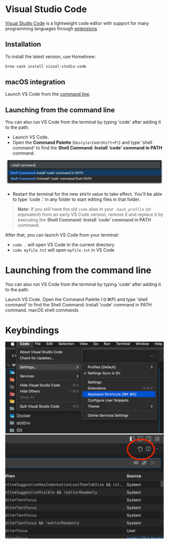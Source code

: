 # Visual Studio Code

[Visual Studio Code](https://code.visualstudio.com/) is a lightweight code editor with support for many programming languages through [extensions](https://code.visualstudio.com/docs/editor/extension-gallery)

## Installation

To install the latest version, use Homebrew:

```bash
brew cask install visual-studio-code
```

## macOS integration

Launch VS Code from the [command line](https://code.visualstudio.com/docs/setup/mac#_launching-from-the-command-line).

## Launching from the command line

You can also run VS Code from the terminal by typing 'code' after adding it to the path:

* Launch VS Code.
* Open the **Command Palette** (`kbstyle(Cmd+Shift+P)`) and type 'shell command' to find the **Shell Command: Install 'code' command in PATH** command.

![macOS shell commands](./shell-command.png)

* Restart the terminal for the new `$PATH` value to take effect. You'll be able to type 'code .' in any folder to start editing files in that folder.

>**Note:** If you still have the old `code` alias in your `.bash_profile` (or equivalent) from an early VS Code version, remove it and replace it by executing the **Shell Command: Install 'code' command in PATH** command.


After that, you can launch VS Code from your terminal:

- `code .` will open VS Code in the current directory
- `code myfile.txt` will open `myfile.txt` in VS Code

# Launching from the command line

You can also run VS Code from the terminal by typing 'code' after adding it to the path:

Launch VS Code.
Open the Command Palette (⇧⌘P) and type 'shell command' to find the Shell Command: Install 'code' command in PATH command.
macOS shell commands

# Keybindings

![img.png](img.png)
![img_2.png](img_2.png)
